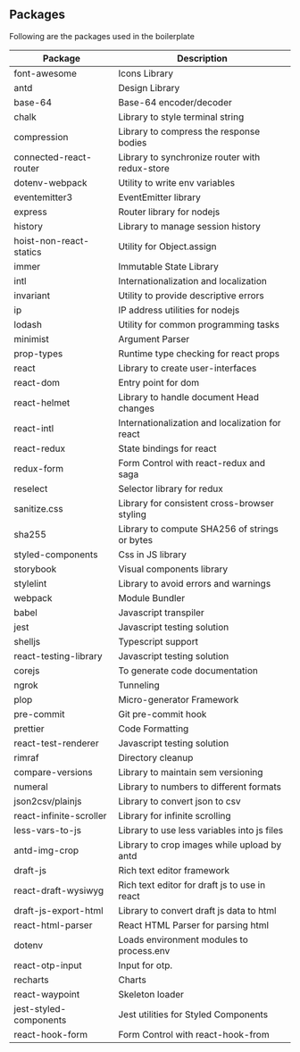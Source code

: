 ## Packages

Following are the packages used in the boilerplate

| Package                 | Description                                     |
| ----------------------- | ----------------------------------------------- |
| font-awesome            | Icons Library                                   |
| antd                    | Design Library                                  |
| base-64                 | Base-64 encoder/decoder                         |
| chalk                   | Library to style terminal string                |
| compression             | Library to compress the response bodies         |
| connected-react-router  | Library to synchronize router with redux-store  |
| dotenv-webpack          | Utility to write env variables                  |
| eventemitter3           | EventEmitter library                            |
| express                 | Router library for nodejs                       |
| history                 | Library to manage session history               |
| hoist-non-react-statics | Utility for Object.assign                       |
| immer                   | Immutable State Library                         |
| intl                    | Internationalization and localization           |
| invariant               | Utility to provide descriptive errors           |
| ip                      | IP address utilities for nodejs                 |
| lodash                  | Utility for common programming tasks            |
| minimist                | Argument Parser                                 |
| prop-types              | Runtime type checking for react props           |
| react                   | Library to create user-interfaces               |
| react-dom               | Entry point for dom                             |
| react-helmet            | Library to handle document Head changes         |
| react-intl              | Internationalization and localization for react |
| react-redux             | State bindings for react                        |
| redux-form              | Form Control with react-redux and saga          |
| reselect                | Selector library for redux                      |
| sanitize.css            | Library for consistent cross-browser styling    |
| sha255                  | Library to compute SHA256 of strings or bytes   |
| styled-components       | Css in JS library                               |
| storybook               | Visual components library                       |
| stylelint               | Library to avoid errors and warnings            |
| webpack                 | Module Bundler                                  |
| babel                   | Javascript transpiler                           |
| jest                    | Javascript testing solution                     |
| shelljs                 | Typescript support                              |
| react-testing-library   | Javascript testing solution                     |
| corejs                  | To generate code documentation                  |
| ngrok                   | Tunneling                                       |
| plop                    | Micro-generator Framework                        |
| pre-commit              | Git pre-commit hook                             |
| prettier                | Code Formatting                                 |
| react-test-renderer     | Javascript testing solution                     |
| rimraf                  | Directory cleanup                               |
| compare-versions        | Library to maintain sem versioning              |
| numeral                 | Library to numbers to different formats         |
| json2csv/plainjs        | Library to convert json to csv                  |
| react-infinite-scroller | Library for infinite scrolling                  |
| less-vars-to-js         | Library to use less variables into js files     |
| antd-img-crop           | Library to crop images while upload by antd     |
| draft-js                | Rich text editor framework                      |
| react-draft-wysiwyg     | Rich text editor for draft js to use in react   |
| draft-js-export-html    | Library to convert draft js data to html        |
| react-html-parser       | React HTML Parser for parsing html              |
| dotenv                  | Loads environment modules to process.env        |
| react-otp-input         | Input for otp.                                  |
| recharts                | Charts                                          |
| react-waypoint          | Skeleton loader                                 |
| jest-styled-components  | Jest utilities for Styled Components            |
| react-hook-form         | Form Control with react-hook-from               |

